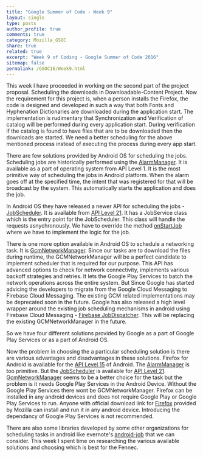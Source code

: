```yaml
---
title: "Google Summer of Code - Week 9"
layout: single
type: posts
author_profile: true
comments: true
category: Mozilla_GSOC
share: true
related: true
excerpt: "Week 9 of Coding - Google Summer of Code 2016"
sitemap: false
permalink: /GSOC16/Week9.html
---
```


This week I have proceeded in working on the second part of the project proposal. Scheduling the downloads in Downloadable-Content Project. Now the requirement for this project is, when a person installs the Firefox, the code is designed and developed in such a way that both Fonts and Hyphenation Dictionaries are downloaded during the application start. The implementation is rudimentary that Synchronization and Verification of catalog will be performed during every application start. During verification if the catalog is found to have files that are to be downloaded then the downloads are started. We need a better scheduling for the above mentioned process instead of executing the process during every app start. 

There are few solutions provided by Android OS for scheduling the jobs. Scheduling jobs are historically performed using the [AlarmManager](https://developer.android.com/reference/android/app/AlarmManager.html). It is available as a part of operating system from API Level 1. It is the most primitive way of scheduling the jobs in Android platform. When the alarm goes off at the specified time, the intent that was registered for that will be broadcast by the system. This automatically starts the application and does the job. 

In Android OS they have released a newer API for scheduling the jobs - [JobScheduler](https://developer.android.com/reference/android/app/job/JobScheduler.html). It is available from [API Level 21](https://developer.android.com/about/versions/android-5.0.html). It has a JobService class which is the entry point for the JobScheduler. This class will handle the requests asnychronously. We have to override the method [onStartJob](https://developer.android.com/reference/android/app/job/JobService.html#onStartJob(android.app.job.JobParameters)) where we have to implement the logic for the job. 

There is one more option available in Android OS to schedule a networking task. It is [GcmNetworkManager](https://developers.google.com/android/reference/com/google/android/gms/gcm/GcmNetworkManager). Since our tasks are to download the files during runtime, the GCMNetworkManager will be a perfect candidate to implement scheduler that is required for our purpose. This API has advanced options to check for network connectivity, implements various backoff strategies and retries. It lets the Google Play Services to batch the network operations across the entire system. But Since Google has started advicing the developers to migrate from the Google Cloud Messaging to Firebase Cloud Messaging. The existing GCM related implementations may be deprecated soon in the future. Google has also released a high level wrapper around the existing job scheduling mechanisms in android using Firebase Cloud Messaging - [Firebase JobDispatcher](https://github.com/firebase/firebase-jobdispatcher-android). This will be replacing the existing GCMNetworkManager in the future.

So we have four different solutions provided by Google as a part of Google Play Services or as a part of Android OS. 

Now the problem in choosing the a particular scheduling solution is there are various advantages and disadvantages in these solutions. Firefox for Android is available for the [API Level 15](https://developer.android.com/about/versions/android-4.0.3.html) of Android. The [AlarmManager](https://developer.android.com/reference/android/app/AlarmManager.html) is too primitive. But the [JobScheduler](https://developer.android.com/reference/android/app/job/JobScheduler.html) is available for [API Level 21](https://developer.android.com/about/versions/android-5.0.html). [GcmNetworkManager](https://developers.google.com/android/reference/com/google/android/gms/gcm/GcmNetworkManager) seems to be a better choice for the task but the problem is it needs Google Play Services in the Android Device. Without the Google Play Services there wont be GCMNetworkManager. Firefox can be installed in any android devices and does not require Google Play or Google Play Services to run. Anyone with official download link for [Firefox](https://download.mozilla.org/?product=fennec-latest&os=android&lang=multi) provided by Mozilla can install and run it in any android device. Introducing the dependancy of Google Play Services is not recommended.   

There are also some libraries developed by some other organizations for scheduling tasks in android like evernote's [android-job](https://github.com/evernote/android-job) that we can consider. This week I spent time on researching the various available solutions and choosing which is best for the Fennec. 